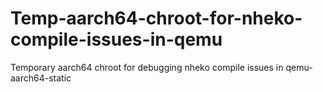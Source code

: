 # Temp-aarch64-chroot-for-nheko-compile-issues-in-qemu
Temporary aarch64 chroot  for debugging nheko compile issues in qemu-aarch64-static
